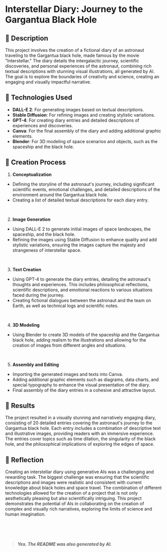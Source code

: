 # Interstellar Diary: Journey to the Gargantua Black Hole

## 📒 Description

This project involves the creation of a fictional diary of an astronaut traveling to the Gargantua black hole, made famous by the movie "Interstellar." The diary details the intergalactic journey, scientific discoveries, and personal experiences of the astronaut, combining rich textual descriptions with stunning visual illustrations, all generated by AI. The goal is to explore the boundaries of creativity and science, creating an engaging and visually impactful narrative.

## 🤖 Technologies Used

- **DALL-E 2**: For generating images based on textual descriptions.
- **Stable Diffusion**: For refining images and creating stylistic variations.
- **GPT-4**: For creating diary entries and detailed descriptions of experiences and discoveries.
- **Canva**: For the final assembly of the diary and adding additional graphic elements.
- **Blender**: For 3D modeling of space scenarios and objects, such as the spaceship and the black hole.

## 🧐 Creation Process

1. **Conceptualization**

- Defining the storyline of the astronaut's journey, including significant scientific events, emotional challenges, and detailed descriptions of the environment around the Gargantua black hole.
- Creating a list of detailed textual descriptions for each diary entry.
  
<br>
  
2. **Image Generation**

- Using DALL-E 2 to generate initial images of space landscapes, the spaceship, and the black hole.
- Refining the images using Stable Diffusion to enhance quality and add stylistic variations, ensuring the images capture the majesty and strangeness of interstellar space.
  
<br>
  
3. **Text Creation**

- Using GPT-4 to generate the diary entries, detailing the astronaut's thoughts and experiences. This includes philosophical reflections, scientific descriptions, and emotional reactions to various situations faced during the journey.
- Creating fictional dialogues between the astronaut and the team on Earth, as well as technical logs and scientific notes.
    
<br>

4. **3D Modeling**

- Using Blender to create 3D models of the spaceship and the Gargantua black hole, adding realism to the illustrations and allowing for the creation of images from different angles and situations.
 
<br>
  
5. **Assembly and Editing**
- Importing the generated images and texts into Canva.
- Adding additional graphic elements such as diagrams, data charts, and special typography to enhance the visual presentation of the diary.
- Final assembly of the diary entries in a cohesive and attractive layout.

## 🚀 Results

The project resulted in a visually stunning and narratively engaging diary, consisting of 20 detailed entries covering the astronaut's journey to the Gargantua black hole. Each entry includes a combination of descriptive text and illustrative images, providing readers with an immersive experience. The entries cover topics such as time dilation, the singularity of the black hole, and the philosophical implications of exploring the edges of space.

## 💭 Reflection

Creating an interstellar diary using generative AIs was a challenging and rewarding task. The biggest challenge was ensuring that the scientific descriptions and images were realistic and consistent with current knowledge about black holes and space travel. The combination of different technologies allowed for the creation of a project that is not only aesthetically pleasing but also scientifically intriguing. This project demonstrates the potential of AIs in collaborating on the creation of complex and visually rich narratives, exploring the limits of science and human imagination.

<br>

<br>

<br>

> ***Yes. The README was also generated by AI.***
